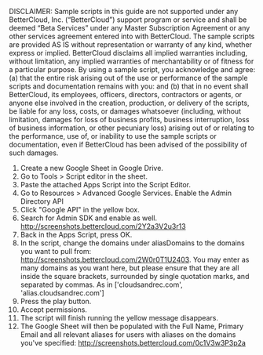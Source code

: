 DISCLAIMER: Sample scripts in this guide are not supported under any BetterCloud, Inc. (“BetterCloud”) support program or service and shall be deemed “Beta Services” under any Master Subscription Agreement or any other services agreement entered into with BetterCloud. The sample scripts are provided AS IS without representation or warranty of any kind, whether express or implied. BetterCloud disclaims all implied warranties including, without limitation, any implied warranties of merchantability or of fitness for a particular purpose. By using a sample script, you acknowledge and agree: (a) that the entire risk arising out of the use or performance of the sample scripts and documentation remains with you: and (b) that in no event shall BetterCloud, its employees, officers, directors, contractors or agents, or anyone else involved in the creation, production, or delivery of the scripts, be liable for any loss, costs, or damages whatsoever (including, without limitation, damages for loss of business profits, business interruption, loss of business information, or other pecuniary loss) arising out of or relating to the performance, use of, or inability to use the sample scripts or documentation, even if BetterCloud has been advised of the possibility of such damages.

1. Create a new Google Sheet in Google Drive.
2. Go to Tools > Script editor in the sheet.
3. Paste the attached Apps Script into the Script Editor.
4. Go to Resources > Advanced Google Services. Enable the Admin Directory API
5. Click "Google API" in the yellow box.
6. Search for Admin SDK and enable as well. http://screenshots.bettercloud.com/2Y2a3V2u3r13
7. Back in the Apps Script, press OK.
8. In the script, change the domains under aliasDomains to the domains you want to pull from: http://screenshots.bettercloud.com/2W0r0T1U2403. You may enter as many domains as you want here, but please ensure that they are all inside the square brackets, surrounded by single quotation marks, and separated by commas. As in ['cloudsandrec.com', 'alias.cloudsandrec.com']
9. Press the play button.
10. Accept permissions.
11. The script will finish running the yellow message disappears.
12. The Google Sheet will then be populated with the Full Name, Primary Email and all relevant aliases for users with aliases on the domains you've specified: http://screenshots.bettercloud.com/0c1V3w3P3p2a
